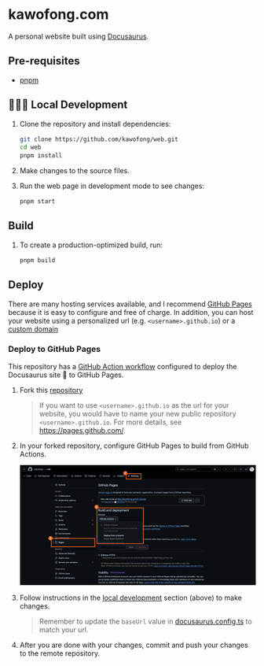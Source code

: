 # kawofong.com

A personal website built using [Docusaurus](https://docusaurus.io/docs).

## Pre-requisites

- [pnpm](https://pnpm.io/installation)

## 🧑🏻‍💻 Local Development

1. Clone the repository and install dependencies:

    ```bash
    git clone https://github.com/kawofong/web.git
    cd web
    pnpm install
    ```

1. Make changes to the source files.

1. Run the web page in development mode to see changes:

    ```bash
    pnpm start
    ```

## Build

1. To create a production-optimized build, run:

    ```bash
    pnpm build
    ```

## Deploy

There are many hosting services available, and I recommend [GitHub Pages](https://pages.github.com/)
because it is easy to configure and free of charge. In addition, you can host your website using
a personalized url (e.g. `<username>.github.io`) or a
[custom domain](https://docs.github.com/en/pages/configuring-a-custom-domain-for-your-github-pages-site)

### Deploy to GitHub Pages

This repository has a [GitHub Action workflow](./.github/workflows/deploy.yml) configured to
deploy the Docusaurus site 🦖 to GitHub Pages.

1. Fork this [repository](https://github.com/kawofong/web)

    > If you want to use `<username>.github.io` as the url for your website, you would have to
    > name your new public repository `<username>.github.io`.
    > For more details, see https://pages.github.com/.

1. In your forked repository, configure GitHub Pages to build from GitHub Actions.

    ![GitHub Pages build from GitHub Actions configuration](./static/img/docs/github-pages-config.png)

1. Follow instructions in the [local development][1] section (above) to make changes.

    > Remember to update the `baseUrl` value in [docusaurus.config.ts](./docusaurus.config.ts)
    > to match your url.

1. After you are done with your changes, commit and push your changes to the remote repository.

[1]: #-local-development
